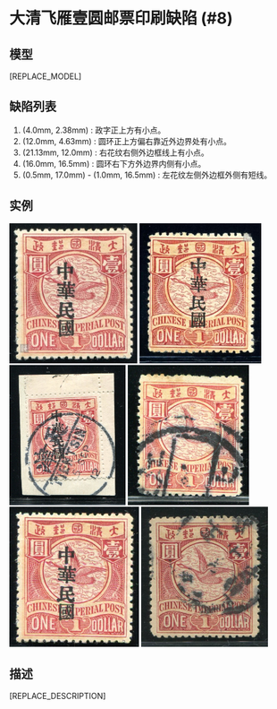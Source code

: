 # 大清飞雁壹圆邮票印刷缺陷 (#8)

## 模型
[REPLACE_MODEL]

## 缺陷列表
1. (4.0mm, 2.38mm) :  政字正上方有小点。
1. (12.0mm, 4.63mm) :  圆环正上方偏右靠近外边界处有小点。
1. (21.13mm, 12.0mm) :  右花纹右侧外边框线上有小点。
1. (16.0mm, 16.5mm) :  圆环右下方外边界内侧有小点。
1. (0.5mm, 17.0mm) - (1.0mm, 16.5mm) :  左花纹左侧外边框外侧有短线。


## 实例
<img src="2012-04-10_00059274040A.jpg" height=250/> <img src="2012-04-15_00057314013A.jpg" height=250/> <img src="2013-02-21_00102010013A.jpg" height=250/> <img src="2014-05-25_00146474004A.jpg" height=250/> <img src="2015-04-17_00173179010A.jpg" height=250/> <img src="2016-06-17_00215431088A.jpg" height=250/> 


## 描述
[REPLACE_DESCRIPTION]
